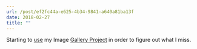 ```yaml
---
url: /post/ef2fc44a-e625-4b34-9841-a640a81ba13f
date: 2018-02-27
title: ""
---
```




Starting to [use](https://photos.hjertnes.blog/) my Image [Gallery Project](https://github.com/hjertnes/photos) in order to figure out what I miss. 
